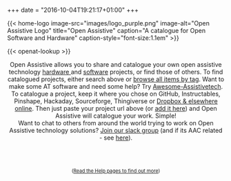 +++
date = "2016-10-04T19:21:17+01:00"
+++

{{< home-logo image-src="images/logo_purple.png" image-alt="Open Assistive Logo" title="Open Assistive" caption="A catalogue for Open Software and Hardware" caption-style="font-size:1.1em" >}}

<div class="home-lookup-wrp">
{{< openat-lookup >}}
</div>

<div class="intro" style="text-align: center;">

Open Assistive allows you to share and catalogue your own open assistive technology <a href="/categories/hardware/">hardware </a> and <a href="/categories/software/">software</a> projects, or find those of others. To find catalogued projects, either search above or <a href="/tags/">browse all items by tag</a>. Want to make some AT software and need some help? Try <a href="https://openassistive.org/awesome-assistivetech">Awesome-Assistivetech</a>. 
<br />
To catalogue a project, keep it where you chose on GitHub, Instructables, Pinshape, Hackaday, Sourceforge, Thingiverse or <a href="/2017/04/how-to-add/edit-your-own-project-files-advanced/">Dropbox & elsewhere online</a>.  Then just paste your project url above (or <a href="/add/">add it here</a>) and Open Assistive will catalogue your work. Simple! 
<br />
Want to chat to others from around the world trying to work on Open Assistive technology solutions? <a href="https://join.slack.com/t/openassistive/shared_invite/zt-fsejuccx-VczClLUIYYErK~8f7dd9Xw">Join our slack group</a> (and if its AAC related - see <a href="https://www.openaac.org">here</a>). 

 <br/><br/> <div style="font-size: 80%;">(<a href="/help">Read the Help pages to find out more</a>)</div>
</div>
